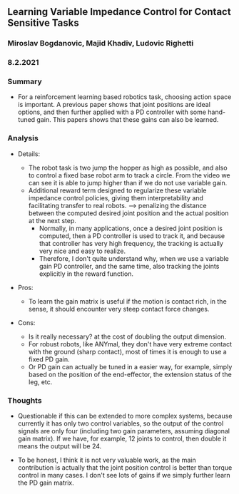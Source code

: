 #

## Learning Variable Impedance Control for Contact Sensitive Tasks

### Miroslav Bogdanovic, Majid Khadiv, Ludovic Righetti

### 8.2.2021

### Summary

- For a reinforcement learning based robotics task, choosing action space is important. A previous paper shows that joint positions are ideal options, and then further applied with a PD controller with some hand-tuned gain. This papers shows that these gains can also be learned.

### Analysis

- Details:
  - The robot task is two jump the hopper as high as possible, and also to control a fixed base robot arm to track a circle. From the video we can see it is able to jump higher than if we do not use variable gain.
  - Additional reward term designed to regularize these variable impedance control policies, giving them interpretability and facilitating transfer to real robots. --> penalizing the distance between the computed desired joint position and the actual position at the next step.
    - Normally, in many applications, once a desired joint position is computed, then a PD controller is used to track it, and because that controller has very high frequency, the tracking is actually very nice and easy to realize.
    - Therefore, I don't quite understand why, when we use a variable gain PD controller, and the same time, also tracking the joints explicitly in the reward function.

- Pros:
  - To learn the gain matrix is useful if the motion is contact rich, in the sense, it should encounter very steep contact force changes.

- Cons:
  - Is it really necessary? at the cost of doubling the output dimension.
  - For robust robots, like ANYmal, they don't have very extreme contact with the ground (sharp contact), most of times it is enough to use a fixed PD gain.
  - Or PD gain can actually be tuned in a easier way, for example, simply based on the position of the end-effector, the extension status of the leg, etc.

### Thoughts

- Questionable if this can be extended to more complex systems, because currently it has only two control variables, so the output of the control signals are only four (including two gain parameters, assuming diagonal gain matrix). If we have, for example, 12 joints to control, then double it means the output will be 24.

- To be honest, I think it is not very valuable work, as the main contribution is actually that the joint position control is better than torque control in many cases. I don't see lots of gains if we simply further learn the PD gain matrix.